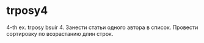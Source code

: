 # trposy4
4-th ex. trposy bsuir
4. Занести статьи одного автора в список. Провести сортировку по возрастанию длин строк. 

